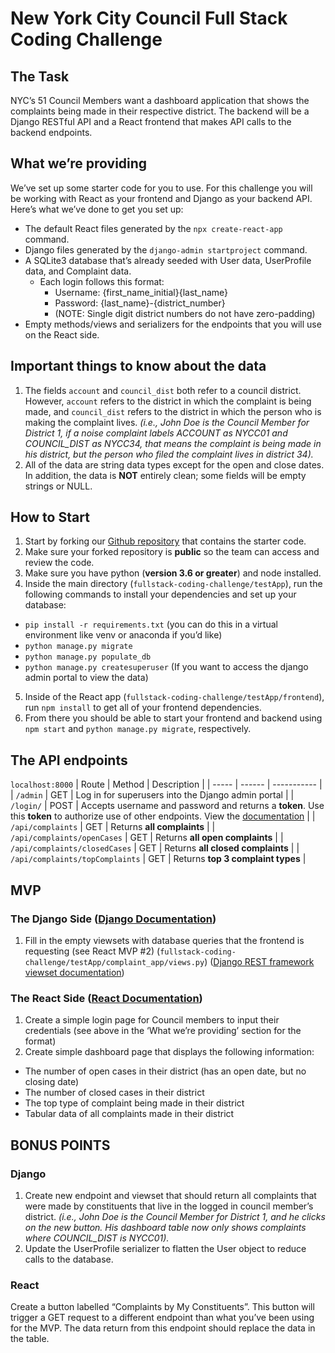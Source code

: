 # New York City Council Full Stack Coding Challenge
## The Task
NYC’s 51 Council Members want a dashboard application that shows the complaints being made in their respective district. The backend will be a Django RESTful API and a React frontend that makes API calls to the backend endpoints.

## What we’re providing
We’ve set up some starter code for you to use. For this challenge you will be working with React as your frontend and Django as your backend API. Here’s what we’ve done to get you set up:
- The default React files generated by the `npx create-react-app` command.
- Django files generated by the `django-admin startproject` command.
- A SQLite3 database that’s already seeded with User data, UserProfile data, and Complaint data.
  - Each login follows this format:
    - Username: {first_name_initial}{last_name}
    - Password: {last_name}-{district_number}
    - (NOTE: Single digit district numbers do not have zero-padding) 
- Empty methods/views and serializers for the endpoints that you will use on the React side.

## Important things to know about the data
1. The fields `account` and `council_dist` both refer to a council district. However, `account` refers to the district in which the complaint is being made, and `council_dist` refers to the district in which the person who is making the complaint lives. *(i.e., John Doe is the Council Member for District 1, if a noise complaint labels ACCOUNT as NYCC01 and COUNCIL_DIST as NYCC34, that means the complaint is being made in his district, but the person who filed the complaint lives in district 34).*
2. All of the data are string data types except for the open and close dates. In addition, the data is **NOT** entirely clean; some fields will be empty strings or NULL.

## How to Start
1. Start by forking our [Github repository](https://github.com/NewYorkCityCouncil/fullstack-coding-challenge) that contains the starter code.
2. Make sure your forked repository is **public** so the team can access and review the code.
3. Make sure you have python (**version 3.6 or greater**) and node installed.
4. Inside the main directory (`fullstack-coding-challenge/testApp`), run the following commands to install your dependencies and set up your database:
  - `pip install -r requirements.txt` (you can do this in a virtual environment like venv or anaconda if you’d like)
  - `python manage.py migrate`
  - `python manage.py populate_db`
  - `python manage.py createsuperuser` (If you want to access the django admin portal to view the data)
5. Inside of the React app (`fullstack-coding-challenge/testApp/frontend`), run `npm install` to get all of your frontend dependencies.
6. From there you should be able to start your frontend and backend using `npm start` and `python manage.py migrate`, respectively.

## The API endpoints
`localhost:8000`
| Route | Method | Description |
| ----- | ------ | ----------- |
| `/admin` | GET | Log in for superusers into the Django admin portal |
| `/login/` | POST | Accepts username and password and returns a **token**. Use this **token** to authorize use of other endpoints. View the [documentation](https://www.django-rest-framework.org/api-guide/authentication/#basicauthentication) |
| `/api/complaints` | GET | Returns **all complaints** |
| `/api/complaints/openCases` | GET | Returns **all open complaints** |
| `/api/complaints/closedCases` | GET | Returns **all closed complaints** |
| `/api/complaints/topComplaints` | GET | Returns **top 3 complaint types** |

## MVP
### The Django Side ([Django Documentation](https://docs.djangoproject.com/en/2.2/))
1. Fill in the empty viewsets with database queries that the frontend is requesting (see React MVP #2) (`fullstack-coding-challenge/testApp/complaint_app/views.py`) ([Django REST framework viewset documentation](https://www.django-rest-framework.org/api-guide/viewsets/))

### The React Side ([React Documentation](https://reactjs.org/docs/getting-started.html))
1. Create a simple login page for Council members to input their credentials (see above in the ‘What we’re providing’ section for the format)
2. Create simple dashboard page that displays the following information:
  - The number of open cases in their district (has an open date, but no closing date)
  - The number of closed cases in their district
  - The top type of complaint being made in their district
  - Tabular data of all complaints made in their district

## BONUS POINTS
### Django
1. Create new endpoint and viewset that should return all complaints that were made by constituents that live in the logged in council member’s district. *(i.e., John Doe is the Council Member for District 1, and he clicks on the new button. His dashboard table now only shows complaints where COUNCIL_DIST is NYCC01).*
2. Update the UserProfile serializer to flatten the User object to reduce calls to the database.

### React
Create a button labelled “Complaints by My Constituents”. This button will trigger a GET request to a different endpoint than what you’ve been using for the MVP. The data return from this endpoint should replace the data in the table.